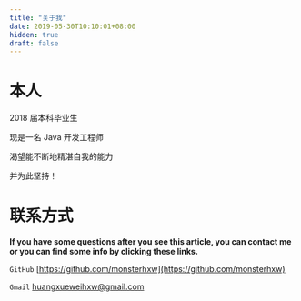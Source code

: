 ```yaml
---
title: "关于我"
date: 2019-05-30T10:10:01+08:00
hidden: true
draft: false
---
```


# 本人

2018 届本科毕业生

现是一名 Java 开发工程师

渴望能不断地精湛自我的能力

并为此坚持！

# 联系方式

**If you have some questions after you see this article, you can contact me or you can find some info by clicking these links.**

`GitHub`  [https://github.com/monsterhxw](https://github.com/monsterhxw)

`Gmail`    <huangxueweihxw@gmail.com>


